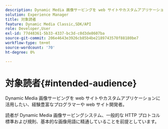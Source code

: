 ```yaml
---
description: Dynamic Media 画像サービングを web サイトやカスタムアプリケーションに活用したい、経験豊富なプログラマーや web サイト開発者。
solution: Experience Manager
title: 対象読者
feature: Dynamic Media Classic,SDK/API
role: Developer,User
exl-id: 77d48361-5b33-4337-bc3d-c0d3de8607ba
source-git-commit: 206e4643e3926cb85b4be2189743578f88180be7
workflow-type: tm+mt
source-wordcount: '70'
ht-degree: 0%

---
```


# 対象読者{#intended-audience}

Dynamic Media 画像サービングを web サイトやカスタムアプリケーションに活用したい、経験豊富なプログラマーや web サイト開発者。

読者が Dynamic Media 画像サービングシステム、一般的な HTTP プロトコル標準および規則、基本的な画像用語に精通していることを前提としています。
